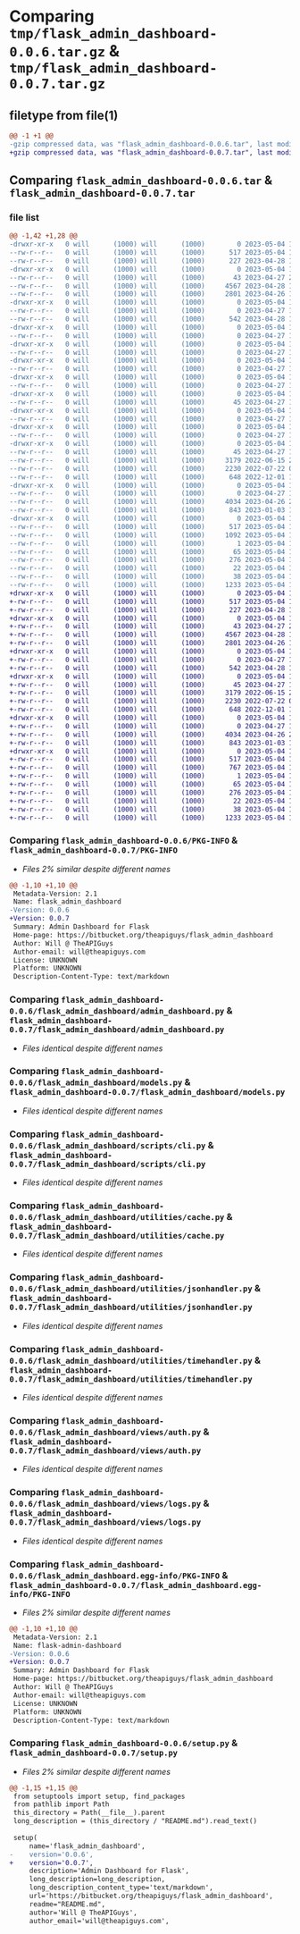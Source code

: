 # Comparing `tmp/flask_admin_dashboard-0.0.6.tar.gz` & `tmp/flask_admin_dashboard-0.0.7.tar.gz`

## filetype from file(1)

```diff
@@ -1 +1 @@
-gzip compressed data, was "flask_admin_dashboard-0.0.6.tar", last modified: Thu May  4 17:31:43 2023, max compression
+gzip compressed data, was "flask_admin_dashboard-0.0.7.tar", last modified: Thu May  4 17:43:45 2023, max compression
```

## Comparing `flask_admin_dashboard-0.0.6.tar` & `flask_admin_dashboard-0.0.7.tar`

### file list

```diff
@@ -1,42 +1,28 @@
-drwxr-xr-x   0 will      (1000) will      (1000)        0 2023-05-04 17:31:43.380689 flask_admin_dashboard-0.0.6/
--rw-r--r--   0 will      (1000) will      (1000)      517 2023-05-04 17:31:43.380689 flask_admin_dashboard-0.0.6/PKG-INFO
--rw-r--r--   0 will      (1000) will      (1000)      227 2023-04-28 15:28:56.000000 flask_admin_dashboard-0.0.6/README.md
-drwxr-xr-x   0 will      (1000) will      (1000)        0 2023-05-04 17:31:43.380689 flask_admin_dashboard-0.0.6/flask_admin_dashboard/
--rw-r--r--   0 will      (1000) will      (1000)       43 2023-04-27 20:30:54.000000 flask_admin_dashboard-0.0.6/flask_admin_dashboard/__init__.py
--rw-r--r--   0 will      (1000) will      (1000)     4567 2023-04-28 18:53:23.000000 flask_admin_dashboard-0.0.6/flask_admin_dashboard/admin_dashboard.py
--rw-r--r--   0 will      (1000) will      (1000)     2801 2023-04-26 18:04:44.000000 flask_admin_dashboard-0.0.6/flask_admin_dashboard/models.py
-drwxr-xr-x   0 will      (1000) will      (1000)        0 2023-05-04 17:31:43.380689 flask_admin_dashboard-0.0.6/flask_admin_dashboard/scripts/
--rw-r--r--   0 will      (1000) will      (1000)        0 2023-04-27 18:22:08.000000 flask_admin_dashboard-0.0.6/flask_admin_dashboard/scripts/__init__.py
--rw-r--r--   0 will      (1000) will      (1000)      542 2023-04-28 17:25:40.000000 flask_admin_dashboard-0.0.6/flask_admin_dashboard/scripts/cli.py
-drwxr-xr-x   0 will      (1000) will      (1000)        0 2023-05-04 17:31:43.380689 flask_admin_dashboard-0.0.6/flask_admin_dashboard/static/
--rw-r--r--   0 will      (1000) will      (1000)        0 2023-04-27 18:21:36.000000 flask_admin_dashboard-0.0.6/flask_admin_dashboard/static/__init__.py
-drwxr-xr-x   0 will      (1000) will      (1000)        0 2023-05-04 17:31:43.380689 flask_admin_dashboard-0.0.6/flask_admin_dashboard/static/assets/
--rw-r--r--   0 will      (1000) will      (1000)        0 2023-04-27 18:21:36.000000 flask_admin_dashboard-0.0.6/flask_admin_dashboard/static/assets/__init__.py
-drwxr-xr-x   0 will      (1000) will      (1000)        0 2023-05-04 17:31:43.380689 flask_admin_dashboard-0.0.6/flask_admin_dashboard/static/css/
--rw-r--r--   0 will      (1000) will      (1000)        0 2023-04-27 18:21:36.000000 flask_admin_dashboard-0.0.6/flask_admin_dashboard/static/css/__init__.py
-drwxr-xr-x   0 will      (1000) will      (1000)        0 2023-05-04 17:31:43.380689 flask_admin_dashboard-0.0.6/flask_admin_dashboard/static/js/
--rw-r--r--   0 will      (1000) will      (1000)        0 2023-04-27 18:21:36.000000 flask_admin_dashboard-0.0.6/flask_admin_dashboard/static/js/__init__.py
-drwxr-xr-x   0 will      (1000) will      (1000)        0 2023-05-04 17:31:43.380689 flask_admin_dashboard-0.0.6/flask_admin_dashboard/templates/
--rw-r--r--   0 will      (1000) will      (1000)       45 2023-04-27 19:48:54.000000 flask_admin_dashboard-0.0.6/flask_admin_dashboard/templates/__init__.py
-drwxr-xr-x   0 will      (1000) will      (1000)        0 2023-05-04 17:31:43.380689 flask_admin_dashboard-0.0.6/flask_admin_dashboard/templates/admin/
--rw-r--r--   0 will      (1000) will      (1000)        0 2023-04-27 18:35:52.000000 flask_admin_dashboard-0.0.6/flask_admin_dashboard/templates/admin/__init__.py
-drwxr-xr-x   0 will      (1000) will      (1000)        0 2023-05-04 17:31:43.380689 flask_admin_dashboard-0.0.6/flask_admin_dashboard/templates/security/
--rw-r--r--   0 will      (1000) will      (1000)        0 2023-04-27 18:35:46.000000 flask_admin_dashboard-0.0.6/flask_admin_dashboard/templates/security/__init__.py
-drwxr-xr-x   0 will      (1000) will      (1000)        0 2023-05-04 17:31:43.380689 flask_admin_dashboard-0.0.6/flask_admin_dashboard/utilities/
--rw-r--r--   0 will      (1000) will      (1000)       45 2023-04-27 19:48:38.000000 flask_admin_dashboard-0.0.6/flask_admin_dashboard/utilities/__init__.py
--rw-r--r--   0 will      (1000) will      (1000)     3179 2022-06-15 20:05:15.000000 flask_admin_dashboard-0.0.6/flask_admin_dashboard/utilities/cache.py
--rw-r--r--   0 will      (1000) will      (1000)     2230 2022-07-22 00:01:05.000000 flask_admin_dashboard-0.0.6/flask_admin_dashboard/utilities/jsonhandler.py
--rw-r--r--   0 will      (1000) will      (1000)      648 2022-12-01 19:01:53.000000 flask_admin_dashboard-0.0.6/flask_admin_dashboard/utilities/timehandler.py
-drwxr-xr-x   0 will      (1000) will      (1000)        0 2023-05-04 17:31:43.380689 flask_admin_dashboard-0.0.6/flask_admin_dashboard/views/
--rw-r--r--   0 will      (1000) will      (1000)        0 2023-04-27 18:35:14.000000 flask_admin_dashboard-0.0.6/flask_admin_dashboard/views/__init__.py
--rw-r--r--   0 will      (1000) will      (1000)     4034 2023-04-26 20:07:54.000000 flask_admin_dashboard-0.0.6/flask_admin_dashboard/views/auth.py
--rw-r--r--   0 will      (1000) will      (1000)      843 2023-01-03 17:13:42.000000 flask_admin_dashboard-0.0.6/flask_admin_dashboard/views/logs.py
-drwxr-xr-x   0 will      (1000) will      (1000)        0 2023-05-04 17:31:43.380689 flask_admin_dashboard-0.0.6/flask_admin_dashboard.egg-info/
--rw-r--r--   0 will      (1000) will      (1000)      517 2023-05-04 17:31:43.000000 flask_admin_dashboard-0.0.6/flask_admin_dashboard.egg-info/PKG-INFO
--rw-r--r--   0 will      (1000) will      (1000)     1092 2023-05-04 17:31:43.000000 flask_admin_dashboard-0.0.6/flask_admin_dashboard.egg-info/SOURCES.txt
--rw-r--r--   0 will      (1000) will      (1000)        1 2023-05-04 17:31:43.000000 flask_admin_dashboard-0.0.6/flask_admin_dashboard.egg-info/dependency_links.txt
--rw-r--r--   0 will      (1000) will      (1000)       65 2023-05-04 17:31:43.000000 flask_admin_dashboard-0.0.6/flask_admin_dashboard.egg-info/entry_points.txt
--rw-r--r--   0 will      (1000) will      (1000)      276 2023-05-04 17:31:43.000000 flask_admin_dashboard-0.0.6/flask_admin_dashboard.egg-info/requires.txt
--rw-r--r--   0 will      (1000) will      (1000)       22 2023-05-04 17:31:43.000000 flask_admin_dashboard-0.0.6/flask_admin_dashboard.egg-info/top_level.txt
--rw-r--r--   0 will      (1000) will      (1000)       38 2023-05-04 17:31:43.380689 flask_admin_dashboard-0.0.6/setup.cfg
--rw-r--r--   0 will      (1000) will      (1000)     1233 2023-05-04 17:31:20.000000 flask_admin_dashboard-0.0.6/setup.py
+drwxr-xr-x   0 will      (1000) will      (1000)        0 2023-05-04 17:43:45.031720 flask_admin_dashboard-0.0.7/
+-rw-r--r--   0 will      (1000) will      (1000)      517 2023-05-04 17:43:45.031720 flask_admin_dashboard-0.0.7/PKG-INFO
+-rw-r--r--   0 will      (1000) will      (1000)      227 2023-04-28 15:28:56.000000 flask_admin_dashboard-0.0.7/README.md
+drwxr-xr-x   0 will      (1000) will      (1000)        0 2023-05-04 17:43:45.031720 flask_admin_dashboard-0.0.7/flask_admin_dashboard/
+-rw-r--r--   0 will      (1000) will      (1000)       43 2023-04-27 20:30:54.000000 flask_admin_dashboard-0.0.7/flask_admin_dashboard/__init__.py
+-rw-r--r--   0 will      (1000) will      (1000)     4567 2023-04-28 18:53:23.000000 flask_admin_dashboard-0.0.7/flask_admin_dashboard/admin_dashboard.py
+-rw-r--r--   0 will      (1000) will      (1000)     2801 2023-04-26 18:04:44.000000 flask_admin_dashboard-0.0.7/flask_admin_dashboard/models.py
+drwxr-xr-x   0 will      (1000) will      (1000)        0 2023-05-04 17:43:45.031720 flask_admin_dashboard-0.0.7/flask_admin_dashboard/scripts/
+-rw-r--r--   0 will      (1000) will      (1000)        0 2023-04-27 18:22:08.000000 flask_admin_dashboard-0.0.7/flask_admin_dashboard/scripts/__init__.py
+-rw-r--r--   0 will      (1000) will      (1000)      542 2023-04-28 17:25:40.000000 flask_admin_dashboard-0.0.7/flask_admin_dashboard/scripts/cli.py
+drwxr-xr-x   0 will      (1000) will      (1000)        0 2023-05-04 17:43:45.031720 flask_admin_dashboard-0.0.7/flask_admin_dashboard/utilities/
+-rw-r--r--   0 will      (1000) will      (1000)       45 2023-04-27 19:48:38.000000 flask_admin_dashboard-0.0.7/flask_admin_dashboard/utilities/__init__.py
+-rw-r--r--   0 will      (1000) will      (1000)     3179 2022-06-15 20:05:15.000000 flask_admin_dashboard-0.0.7/flask_admin_dashboard/utilities/cache.py
+-rw-r--r--   0 will      (1000) will      (1000)     2230 2022-07-22 00:01:05.000000 flask_admin_dashboard-0.0.7/flask_admin_dashboard/utilities/jsonhandler.py
+-rw-r--r--   0 will      (1000) will      (1000)      648 2022-12-01 19:01:53.000000 flask_admin_dashboard-0.0.7/flask_admin_dashboard/utilities/timehandler.py
+drwxr-xr-x   0 will      (1000) will      (1000)        0 2023-05-04 17:43:45.031720 flask_admin_dashboard-0.0.7/flask_admin_dashboard/views/
+-rw-r--r--   0 will      (1000) will      (1000)        0 2023-04-27 18:35:14.000000 flask_admin_dashboard-0.0.7/flask_admin_dashboard/views/__init__.py
+-rw-r--r--   0 will      (1000) will      (1000)     4034 2023-04-26 20:07:54.000000 flask_admin_dashboard-0.0.7/flask_admin_dashboard/views/auth.py
+-rw-r--r--   0 will      (1000) will      (1000)      843 2023-01-03 17:13:42.000000 flask_admin_dashboard-0.0.7/flask_admin_dashboard/views/logs.py
+drwxr-xr-x   0 will      (1000) will      (1000)        0 2023-05-04 17:43:45.031720 flask_admin_dashboard-0.0.7/flask_admin_dashboard.egg-info/
+-rw-r--r--   0 will      (1000) will      (1000)      517 2023-05-04 17:43:45.000000 flask_admin_dashboard-0.0.7/flask_admin_dashboard.egg-info/PKG-INFO
+-rw-r--r--   0 will      (1000) will      (1000)      767 2023-05-04 17:43:45.000000 flask_admin_dashboard-0.0.7/flask_admin_dashboard.egg-info/SOURCES.txt
+-rw-r--r--   0 will      (1000) will      (1000)        1 2023-05-04 17:43:45.000000 flask_admin_dashboard-0.0.7/flask_admin_dashboard.egg-info/dependency_links.txt
+-rw-r--r--   0 will      (1000) will      (1000)       65 2023-05-04 17:43:45.000000 flask_admin_dashboard-0.0.7/flask_admin_dashboard.egg-info/entry_points.txt
+-rw-r--r--   0 will      (1000) will      (1000)      276 2023-05-04 17:43:45.000000 flask_admin_dashboard-0.0.7/flask_admin_dashboard.egg-info/requires.txt
+-rw-r--r--   0 will      (1000) will      (1000)       22 2023-05-04 17:43:45.000000 flask_admin_dashboard-0.0.7/flask_admin_dashboard.egg-info/top_level.txt
+-rw-r--r--   0 will      (1000) will      (1000)       38 2023-05-04 17:43:45.031720 flask_admin_dashboard-0.0.7/setup.cfg
+-rw-r--r--   0 will      (1000) will      (1000)     1233 2023-05-04 17:43:26.000000 flask_admin_dashboard-0.0.7/setup.py
```

### Comparing `flask_admin_dashboard-0.0.6/PKG-INFO` & `flask_admin_dashboard-0.0.7/PKG-INFO`

 * *Files 2% similar despite different names*

```diff
@@ -1,10 +1,10 @@
 Metadata-Version: 2.1
 Name: flask_admin_dashboard
-Version: 0.0.6
+Version: 0.0.7
 Summary: Admin Dashboard for Flask
 Home-page: https://bitbucket.org/theapiguys/flask_admin_dashboard
 Author: Will @ TheAPIGuys
 Author-email: will@theapiguys.com
 License: UNKNOWN
 Platform: UNKNOWN
 Description-Content-Type: text/markdown
```

### Comparing `flask_admin_dashboard-0.0.6/flask_admin_dashboard/admin_dashboard.py` & `flask_admin_dashboard-0.0.7/flask_admin_dashboard/admin_dashboard.py`

 * *Files identical despite different names*

### Comparing `flask_admin_dashboard-0.0.6/flask_admin_dashboard/models.py` & `flask_admin_dashboard-0.0.7/flask_admin_dashboard/models.py`

 * *Files identical despite different names*

### Comparing `flask_admin_dashboard-0.0.6/flask_admin_dashboard/scripts/cli.py` & `flask_admin_dashboard-0.0.7/flask_admin_dashboard/scripts/cli.py`

 * *Files identical despite different names*

### Comparing `flask_admin_dashboard-0.0.6/flask_admin_dashboard/utilities/cache.py` & `flask_admin_dashboard-0.0.7/flask_admin_dashboard/utilities/cache.py`

 * *Files identical despite different names*

### Comparing `flask_admin_dashboard-0.0.6/flask_admin_dashboard/utilities/jsonhandler.py` & `flask_admin_dashboard-0.0.7/flask_admin_dashboard/utilities/jsonhandler.py`

 * *Files identical despite different names*

### Comparing `flask_admin_dashboard-0.0.6/flask_admin_dashboard/utilities/timehandler.py` & `flask_admin_dashboard-0.0.7/flask_admin_dashboard/utilities/timehandler.py`

 * *Files identical despite different names*

### Comparing `flask_admin_dashboard-0.0.6/flask_admin_dashboard/views/auth.py` & `flask_admin_dashboard-0.0.7/flask_admin_dashboard/views/auth.py`

 * *Files identical despite different names*

### Comparing `flask_admin_dashboard-0.0.6/flask_admin_dashboard/views/logs.py` & `flask_admin_dashboard-0.0.7/flask_admin_dashboard/views/logs.py`

 * *Files identical despite different names*

### Comparing `flask_admin_dashboard-0.0.6/flask_admin_dashboard.egg-info/PKG-INFO` & `flask_admin_dashboard-0.0.7/flask_admin_dashboard.egg-info/PKG-INFO`

 * *Files 2% similar despite different names*

```diff
@@ -1,10 +1,10 @@
 Metadata-Version: 2.1
 Name: flask-admin-dashboard
-Version: 0.0.6
+Version: 0.0.7
 Summary: Admin Dashboard for Flask
 Home-page: https://bitbucket.org/theapiguys/flask_admin_dashboard
 Author: Will @ TheAPIGuys
 Author-email: will@theapiguys.com
 License: UNKNOWN
 Platform: UNKNOWN
 Description-Content-Type: text/markdown
```

### Comparing `flask_admin_dashboard-0.0.6/setup.py` & `flask_admin_dashboard-0.0.7/setup.py`

 * *Files 2% similar despite different names*

```diff
@@ -1,15 +1,15 @@
 from setuptools import setup, find_packages
 from pathlib import Path
 this_directory = Path(__file__).parent
 long_description = (this_directory / "README.md").read_text()
 
 setup(
     name='flask_admin_dashboard',
-    version='0.0.6',
+    version='0.0.7',
     description='Admin Dashboard for Flask',
     long_description=long_description,
     long_description_content_type='text/markdown',
     url='https://bitbucket.org/theapiguys/flask_admin_dashboard',
     readme="README.md",
     author='Will @ TheAPIGuys',
     author_email='will@theapiguys.com',
```

